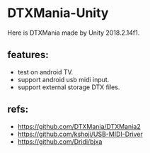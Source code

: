 # DTXMania-Unity

Here is DTXMania made by Unity 2018.2.14f1. 

## features:
 * test on android TV.
 * support android usb midi input.
 * support external storage DTX files.

## refs:
 * https://github.com/DTXMania/DTXMania2
 * https://github.com/kshoji/USB-MIDI-Driver
 * https://github.com/Dridi/bjxa
